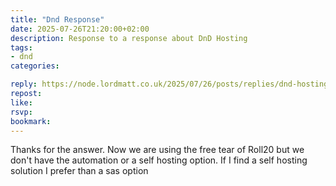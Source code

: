 ```yaml
---
title: "Dnd Response"
date: 2025-07-26T21:20:00+02:00
description: Response to a response about DnD Hosting
tags:
- dnd
categories:

reply: https://node.lordmatt.co.uk/2025/07/26/posts/replies/dnd-hosting/
repost:
like:
rsvp:
bookmark:
---
```


Thanks for the answer. Now we are using the free tear of Roll20 but we don't have the automation or a self hosting option.
If I find a self hosting solution I prefer than a sas option
